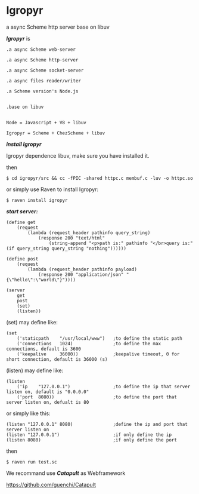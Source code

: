 # Igropyr
a async Scheme http server base on libuv


***Igropyr*** is

```
.a async Scheme web-server

.a async Scheme http-server

.a async Scheme socket-server

.a async files reader/writer

.a Scheme version's Node.js


.base on libuv


Node = Javascript + V8 + libuv

Igropyr = Scheme + ChezScheme + libuv
```

***install Igropyr***

Igropyr dependence libuv, make sure you have installed it.

then 

`$ cd igropyr/src && cc -fPIC -shared httpc.c membuf.c -luv -o httpc.so`

or simply use Raven to install Igropyr:

`$ raven install igropyr`


***start server:***

```
(define get
    (request
        (lambda (request_header pathinfo query_string)
            (response 200 "text/html"
                (string-append "<p>path is:" pathinfo "</br>query is:" (if query_string query_string "nothing"))))))
                
(define post
    (request
        (lambda (request_header pathinfo payload)
            (response 200 "application/json" "{\"hello\":\"world\"}"))))

(server 
    get 
    post 
    (set) 
    (listen))
```


(set) may define like:

```
(set 
    ('staticpath    "/usr/local/www")   ;to define the static path    
    ('connections   1024)               ;to define the max connections, default is 3600
    ('keepalive     36000))             ;keepalive timeout, 0 for short connection, default is 36000 (s)
```

(listen) may define like:

```
(listen 
    ('ip    "127.0.0.1")                ;to define the ip that server listen on, default is "0.0.0.0"
    ('port  8080))                      ;to define the port that server listen on, defualt is 80
```

or simply like this:

```
(listen "127.0.0.1" 8080)               ;define the ip and port that server listen on
(listen "127.0.0.1")                    ;if only define the ip
(listen 8080)                           ;if only define the port

```

then

`$ raven run test.sc`


We recommand use ***Catapult*** as Webframework

https://github.com/guenchi/Catapult
